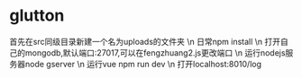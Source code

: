 # glutton
首先在src同级目录新建一个名为uploads的文件夹 \n
日常npm install \n
打开自己的mongodb,默认端口:27017,可以在fengzhuang2.js更改端口 \n
运行nodejs服务器node gserver \n
运行vue npm run dev \n
打开localhost:8010/log
